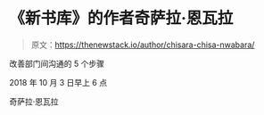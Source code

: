 # 《新书库》的作者奇萨拉·恩瓦拉

> 原文：<https://thenewstack.io/author/chisara-chisa-nwabara/>

改善部门间沟通的 5 个步骤

2018 年 10 月 3 日早上 6 点

奇萨拉·恩瓦拉